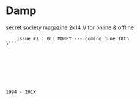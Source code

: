 Damp
================

secret society magazine 2k14 // for online &amp; offline

```init {
    issue #1 : 0IL MONEY --- coming June 18th
}```








1994 - 201X
